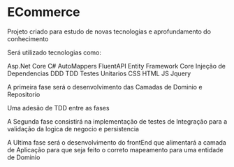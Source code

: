 # ECommerce
Projeto criado para estudo de novas tecnologias e aprofundamento do conhecimento

Será utilizado tecnologias como:

Asp.Net Core
C#
AutoMappers
FluentAPI
Entity Framework Core
Injeção de Dependencias
DDD
TDD
Testes Unitarios
CSS
HTML
JS
Jquery

A primeira fase será o desenvolvimento das Camadas de Dominio e Repositorio

Uma adesão de TDD entre as fases

A Segunda fase consistirá na implementação de testes de Integração para a validação da logica de negocio e persistencia

A Ultima fase será o desenvolvimento do frontEnd que alimentará a camada de Aplicação para que seja feito o correto mapeamento para uma entidade de Dominio
